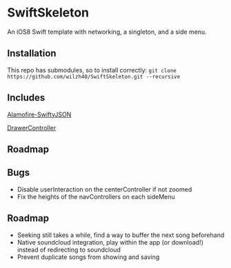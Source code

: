 # SwiftSkeleton
An iOS8 Swift template with networking, a singleton, and a side menu. 

## Installation
This repo has submodules, so to install correctly:
       `git clone https://github.com/wilzh40/SwiftSkeleton.git --recursive`  
## Includes

[Alamofire-SwiftyJSON](https://github.com/SwiftyJSON/Alamofire-SwiftyJSON)

[DrawerController](https://github.com/sascha/DrawerController)

## Roadmap

## Bugs

- Disable userInteraction on the centerController if not zoomed
- Fix the heights of the navControllers on each sideMenu

## Roadmap


- Seeking still takes a while, find a way to buffer the next song beforehand
- Native soundcloud integration, play within the app (or download!) instead of redirecting to soundcloud
- Prevent duplicate songs from showing and saving

